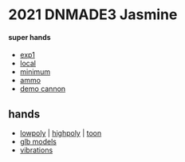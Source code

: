 # 2021 DNMADE3 Jasmine

#### super hands
* [exp1](https://wmurphyrd.github.io/aframe-super-hands-component/examples/)
* [local](https://eminet666.github.io/ensaama/2021/dnmade3/jasmine/0_exp_superhands_physics.html)
* [minimum](https://eminet666.github.io/ensaama/2021/dnmade3/jasmine/0_exp_superhands_base.html)
* [ammo](https://eminet666.github.io/ensaama/2021/dnmade3/jasmine/1_ammo.html)
* [demo cannon](https://eminet666.github.io/eminet_VR/x_test/physics/2_demo_tuto2.html)


## hands
* [lowpoly](https://eminet666.github.io/ensaama/2021/dnmade3/jasmine/hands/0_hands_lowpoly.html) | 
  [highpoly](https://eminet666.github.io/ensaama/2021/dnmade3/jasmine/hands/0_hands_highpoly.html) | 
  [toon](https://eminet666.github.io/ensaama/2021/dnmade3/jasmine/hands/0_hands_toons.html) 
* [glb models](https://eminet666.github.io/ensaama/2021/dnmade3/jasmine/hands/1_hands_model.html)
* [vibrations](https://eminet666.github.io/ensaama/2021/dnmade3/jasmine/hands/2_hands_vibrations.html)